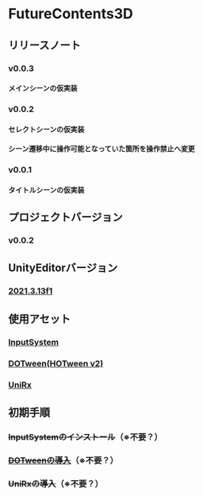 # FutureContents3D
## リリースノート
### v0.0.3
#### メインシーンの仮実装
### v0.0.2
#### セレクトシーンの仮実装
#### シーン遷移中に操作可能となっていた箇所を操作禁止へ変更
### v0.0.1
#### タイトルシーンの仮実装
## プロジェクトバージョン
### v0.0.2
## UnityEditorバージョン
### [2021.3.13f1](https://unity.com/releases/editor/whats-new/2021.3.13)
## 使用アセット
### [InputSystem](https://forpro.unity3d.jp/unity_pro_tips/2021/05/20/1957/)
### [DOTween(HOTween v2)](https://assetstore.unity.com/packages/tools/animation/dotween-hotween-v2-27676)
### [UniRx](https://kingmo.jp/kumonos/unirx-unitask-upm-import/)
## 初期手順
### ~~InputSystemのインストール~~（※不要？）
### ~~[DOTweenの導入](https://qiita.com/broken55/items/df152c061da759ad1471)~~（※不要？）
### ~~UniRxの導入~~（※不要？）

